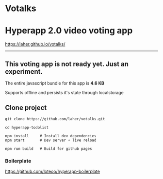 # Votalks

# Hyperapp 2.0 video voting app

https://laher.github.io/votalks/

---
This voting app is not ready yet. Just an experiment.
---

The entire javascript bundle for this app is **4.6 KB**

Supports offline and persists it's state through localstorage


## Clone project

```
git clone https://github.com/laher/votalks.git

cd hyperapp-todolist

npm install     # Install dev dependencies
npm start       # Dev server + live reload
```

```
npm run build   # Build for github pages
```

### Boilerplate

https://github.com/loteoo/hyperapp-boilerplate
